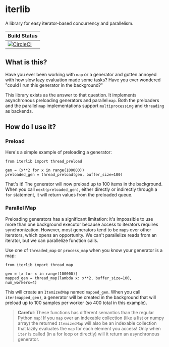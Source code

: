 # iterlib

A library for easy iterator-based concurrency and parallelism.

| Build Status |
|--------------|
|[![CircleCI](https://circleci.com/gh/rohits2/iterlib.svg?style=svg)](https://circleci.com/gh/rohits2/iterlib)|

## What is this?

Have you ever been working with `map` or a generator and gotten annoyed with how slow lazy evaluation made some tasks?
Have you ever wondered "could I run this generator in the background?"

This library exists as the answer to that question.
It implements asynchronous preloading generators and parallel `map`.
Both the preloaders and the parallel `map` implementations support `multiprocessing` and `threading` as backends.

## How do I use it?
### Preload
Here's a simple example of preloading a generator:

```python3
from iterlib import thread_preload

gen = (x**2 for x in range(100000))
preloaded_gen = thread_preload(gen, buffer_size=100)
```

That's it! The generator will now preload up to 100 items in the background.  When you call `next(preloaded_gen)`, either directly or indirectly through a `for` statement, it will return values from the preloaded queue.

### Parallel Map
Preloading generators has a significant limitation: it's impossible to use more than one background executor because access to iterators requires synchronization.  However, most generators tend to be `map`s over other iterators, which opens an opportunity.  We can't parallelize reads from an iterator, but we can parallelize function calls.

Use one of `threaded_map` or `process_map` when you know your generator is a map:

```python3
from iterlib import thread_map

gen = [x for x in range(100000)]
mapped_gen = thread_map(lambda x: x**2, buffer_size=100, num_workers=4)
```

This will create an `ItemizedMap` named `mapped_gen`.  When you call `iter(mapped_gen)`, a generator will be created in the background that will preload up to 100 samples per worker (so 400 total in this example).

> **Careful**: These functions has different semantics than the regular Python `map`!  If you `map` over an indexable collection (like a list or numpy array) the returned `ItemizedMap` will also be an indexable collection that lazily evaluates the `map` for each element you access!  Only when `iter` is called (in a for loop or directly) will it return an asynchronous generator.

